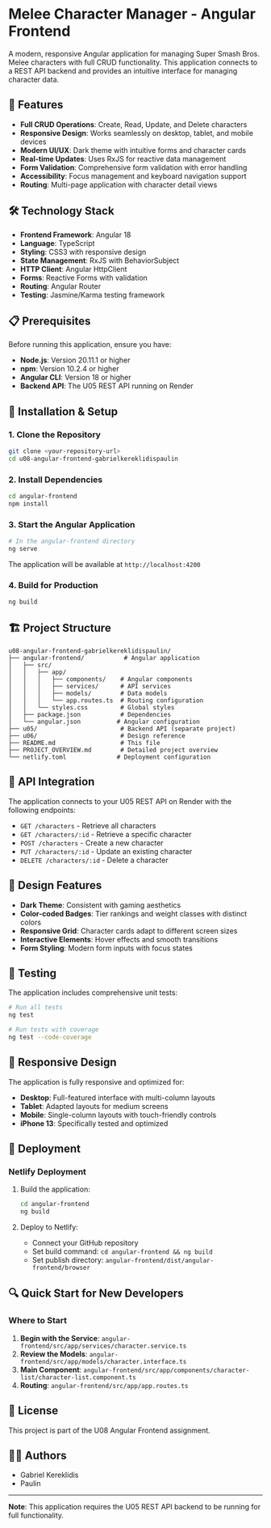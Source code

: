 # Melee Character Manager - Angular Frontend

A modern, responsive Angular application for managing Super Smash Bros. Melee characters with full CRUD functionality. This application connects to a REST API backend and provides an intuitive interface for managing character data.

## 🚀 Features

- **Full CRUD Operations**: Create, Read, Update, and Delete characters
- **Responsive Design**: Works seamlessly on desktop, tablet, and mobile devices
- **Modern UI/UX**: Dark theme with intuitive forms and character cards
- **Real-time Updates**: Uses RxJS for reactive data management
- **Form Validation**: Comprehensive form validation with error handling
- **Accessibility**: Focus management and keyboard navigation support
- **Routing**: Multi-page application with character detail views

## 🛠️ Technology Stack

- **Frontend Framework**: Angular 18
- **Language**: TypeScript
- **Styling**: CSS3 with responsive design
- **State Management**: RxJS with BehaviorSubject
- **HTTP Client**: Angular HttpClient
- **Forms**: Reactive Forms with validation
- **Routing**: Angular Router
- **Testing**: Jasmine/Karma testing framework

## 📋 Prerequisites

Before running this application, ensure you have:

- **Node.js**: Version 20.11.1 or higher
- **npm**: Version 10.2.4 or higher
- **Angular CLI**: Version 18 or higher
- **Backend API**: The U05 REST API running on Render

## 🚀 Installation & Setup

### 1. Clone the Repository

```bash
git clone <your-repository-url>
cd u08-angular-frontend-gabrielkereklidispaulin
```

### 2. Install Dependencies

```bash
cd angular-frontend
npm install
```

### 3. Start the Angular Application

```bash
# In the angular-frontend directory
ng serve
```

The application will be available at `http://localhost:4200`

### 4. Build for Production

```bash
ng build
```

## 🏗️ Project Structure

```
u08-angular-frontend-gabrielkereklidispaulin/
├── angular-frontend/           # Angular application
│   ├── src/
│   │   ├── app/
│   │   │   ├── components/    # Angular components
│   │   │   ├── services/      # API services
│   │   │   ├── models/        # Data models
│   │   │   └── app.routes.ts  # Routing configuration
│   │   └── styles.css         # Global styles
│   ├── package.json           # Dependencies
│   └── angular.json          # Angular configuration
├── u05/                       # Backend API (separate project)
├── u06/                       # Design reference
├── README.md                  # This file
├── PROJECT_OVERVIEW.md        # Detailed project overview
└── netlify.toml              # Deployment configuration
```

## 🔧 API Integration

The application connects to your U05 REST API on Render with the following endpoints:

- `GET /characters` - Retrieve all characters
- `GET /characters/:id` - Retrieve a specific character
- `POST /characters` - Create a new character
- `PUT /characters/:id` - Update an existing character
- `DELETE /characters/:id` - Delete a character

## 🎨 Design Features

- **Dark Theme**: Consistent with gaming aesthetics
- **Color-coded Badges**: Tier rankings and weight classes with distinct colors
- **Responsive Grid**: Character cards adapt to different screen sizes
- **Interactive Elements**: Hover effects and smooth transitions
- **Form Styling**: Modern form inputs with focus states

## 🧪 Testing

The application includes comprehensive unit tests:

```bash
# Run all tests
ng test

# Run tests with coverage
ng test --code-coverage
```

## 📱 Responsive Design

The application is fully responsive and optimized for:

- **Desktop**: Full-featured interface with multi-column layouts
- **Tablet**: Adapted layouts for medium screens
- **Mobile**: Single-column layouts with touch-friendly controls
- **iPhone 13**: Specifically tested and optimized

## 🚀 Deployment

### Netlify Deployment

1. Build the application:
   ```bash
   cd angular-frontend
   ng build
   ```

2. Deploy to Netlify:
   - Connect your GitHub repository
   - Set build command: `cd angular-frontend && ng build`
   - Set publish directory: `angular-frontend/dist/angular-frontend/browser`

## 🔍 Quick Start for New Developers

### Where to Start

1. **Begin with the Service**: `angular-frontend/src/app/services/character.service.ts`
2. **Review the Models**: `angular-frontend/src/app/models/character.interface.ts`
3. **Main Component**: `angular-frontend/src/app/components/character-list/character-list.component.ts`
4. **Routing**: `angular-frontend/src/app/app.routes.ts`

## 📄 License

This project is part of the U08 Angular Frontend assignment.

## 👨‍💻 Authors

- Gabriel Kereklidis
- Paulin

---

**Note**: This application requires the U05 REST API backend to be running for full functionality.
